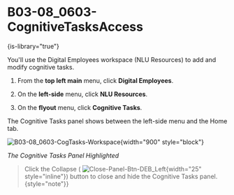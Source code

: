 # B03-08_0603-CognitiveTasksAccess

{is-library="true"}

<snippet id="B03-08_0603-CognitiveTasksAccess_snippet">



You'll use the Digital Employees workspace (NLU Resources) to add and modify cognitive tasks.

1. From the **top left main** menu, click **Digital Employees**.

2. On the **left-side** menu, click **NLU Resources**.

3. On the **flyout** menu, click **Cognitive Tasks**.

The Cognitive Tasks panel shows between the left-side menu and the Home tab.

![B03-08_0603-CogTasks-Workspace](B03-08_0603-CogTasks-Workspace.png){width="900" style="block"}

*The Cognitive Tasks Panel Highlighted*

> Click the Collapse ( ![Close-Panel-Btn-DEB_Left](Close-Panel-Btn-DEB_Left.png){width="25" style="inline"}) button to close and hide the Cognitive Tasks panel. {style="note"}}


</snippet>